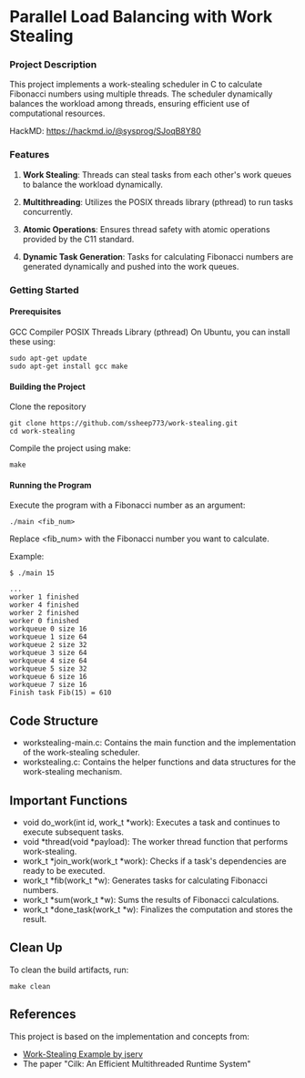 # Parallel Load Balancing with Work Stealing
### Project Description
This project implements a work-stealing scheduler in C to calculate Fibonacci numbers using multiple threads. The scheduler dynamically balances the workload among threads, ensuring efficient use of computational resources.

HackMD: https://hackmd.io/@sysprog/SJoqB8Y80

### Features
1. **Work Stealing**: Threads can steal tasks from each other's work queues to balance the workload dynamically.

2. **Multithreading**: Utilizes the POSIX threads library (pthread) to run tasks concurrently.

3. **Atomic Operations**: Ensures thread safety with atomic operations provided by the C11 standard.

4. **Dynamic Task Generation**: Tasks for calculating Fibonacci numbers are generated dynamically and pushed into the work queues.
### Getting Started
#### Prerequisites
GCC Compiler
POSIX Threads Library (pthread)
On Ubuntu, you can install these using:
```shell
sudo apt-get update
sudo apt-get install gcc make
```
#### Building the Project
Clone the repository
```
git clone https://github.com/ssheep773/work-stealing.git
cd work-stealing
```
Compile the project using make:

```
make
```
#### Running the Program
Execute the program with a Fibonacci number as an argument:

```
./main <fib_num>
```
Replace <fib_num> with the Fibonacci number you want to calculate.

Example:
```
$ ./main 15

...
worker 1 finished
worker 4 finished
worker 2 finished
worker 0 finished
workqueue 0 size 16
workqueue 1 size 64
workqueue 2 size 32
workqueue 3 size 64
workqueue 4 size 64
workqueue 5 size 32
workqueue 6 size 16
workqueue 7 size 16
Finish task Fib(15) = 610
```

## Code Structure
* workstealing-main.c: Contains the main function and the implementation of the work-stealing scheduler.
* workstealing.c: Contains the helper functions and data structures for the work-stealing mechanism.
## Important Functions
* void do_work(int id, work_t *work): Executes a task and continues to execute subsequent tasks.
* void *thread(void *payload): The worker thread function that performs work-stealing.
* work_t *join_work(work_t *work): Checks if a task's dependencies are ready to be executed.
* work_t *fib(work_t *w): Generates tasks for calculating Fibonacci numbers.
* work_t *sum(work_t *w): Sums the results of Fibonacci calculations.
* work_t *done_task(work_t *w): Finalizes the computation and stores the result.

## Clean Up
To clean the build artifacts, run:
```
make clean
```
## References
This project is based on the implementation and concepts from:
* [Work-Stealing Example by jserv](https://gist.github.com/jserv/111304e7c5061b05d4d29a47571f7a98)
* The paper "Cilk: An Efficient Multithreaded Runtime System"
